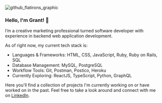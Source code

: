 ![github_flatirons_graphic](https://github.com/user-attachments/assets/1c9674fa-a2ea-4080-b313-744d4623d13e)

### Hello, I'm Grant! 👋

I’m a creative marketing professional turned software developer with experience in backend web application development.

As of right now, my current tech stack is:
- Languages & Frameworks: HTML, CSS, JavaScript, Ruby, Ruby on Rails, SQL
- Database Management: MySQL, PostgreSQL
- Workflow Tools: Git, Postman, Postico, Heroku
- Currently Exploring: ReactJS, TypeScript, Python, GraphQL

Here you'll find a collection of projects I'm currently working on or have worked on in the past. Feel free to take a look around and connect with me on [LinkedIn](https://www.linkedin.com/in/grantdavis303/).
